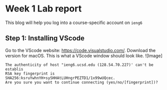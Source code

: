 # Week 1 Lab report
This blog will help you log into a course-specific account on `ieng6`
## Step 1: Installing VScode
Go to the VScode website: https://code.visualstudio.com/. Download the version for macOS.
This is what a VScode window should look like.
![Image]
```
The authenticity of host "ieng6.ucsd.edu (128.54.70.227)' can't be establis
RSA key fingerprint is SHA256:ksruYwhnYH+sySHHAtLUHngrPEZTD1/1x99wUQcec.
Are you sure you want to continue connecting (yes/no/[fingerprint])?
```
